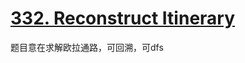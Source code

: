 # [332. Reconstruct Itinerary](https://leetcode.com/problems/reconstruct-itinerary/)

题目意在求解欧拉通路，可回溯，可dfs